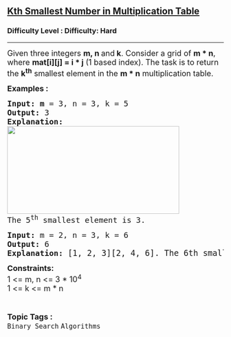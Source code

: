 <h2><a href="https://www.geeksforgeeks.org/problems/kth-smallest-number-in-multiplication-table/1?timeMachineDate=2025-05-21">Kth Smallest Number in Multiplication Table</a></h2><h3>Difficulty Level : Difficulty: Hard</h3><hr><div class="problems_problem_content__Xm_eO"><p><span style="font-size: 18px;">Given three integers <strong>m, n </strong>and<strong> k</strong>. Consider a grid of <strong>m * n</strong>, where <strong>mat[i][j] = i * j</strong> (1 based index). The task is to return the <strong>k<sup>th</sup></strong> smallest element in the <strong>m * n</strong>&nbsp;multiplication table.</span></p>
<p><span style="font-size: 18px;"><strong>Examples :</strong></span></p>
<pre><span style="font-size: 18px;"><strong>Input: m</strong> = 3, n = 3, k = 5
<strong>Output: </strong>3
<strong>Explanation:</strong> 
<img style="height: 204px; width: 400px;" src="https://media.geeksforgeeks.org/img-practice/multtable1-grid-1637617528.jpg" alt="">
The 5<sup>th</sup> smallest element is 3.&nbsp;
</span></pre>
<pre><span style="font-size: 18px;"><strong>Input: </strong>m = 2, n = 3, k = 6
<strong>Output: </strong>6&nbsp;<br><strong>Explanation: </strong></span><span style="font-size: 14pt;">[1, 2, 3][2, 4, 6]. The 6th smallest element is 6</span>.</pre>
<p><span style="font-size: 18px;"><strong>Constraints:</strong><br>1 &lt;= m, n &lt;= 3 * 10<sup>4</sup><br>1 &lt;= k &lt;= m * n</span></p></div><br><p><span style=font-size:18px><strong>Topic Tags : </strong><br><code>Binary Search</code>&nbsp;<code>Algorithms</code>&nbsp;